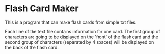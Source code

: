 # Flash Card Maker

This is a program that can make flash cards from simple txt files.

Each line of the text file contains information for one card. The first group of characters are going to be displayed on the 'front' of the flash card and the second group of characters (separated by 4 spaces) will be displayed on the back of the flash card. 
